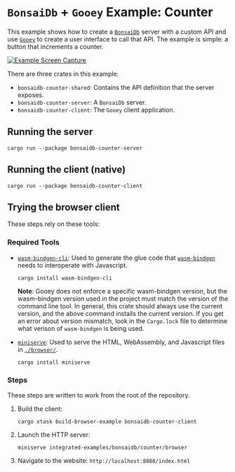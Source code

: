 # `BonsaiDb` + `Gooey` Example: Counter

This example shows how to create a [`BonsaiDb`](https://github.com/khonsulabs/bonsaidb/) server with a custom API and use [`Gooey`](https://github.com/khonsulabs/gooey/) to create a user interface to call that API. The example is simple: a button that increments a counter.

[![Example Screen Capture](https://khonsulabs.github.io/gooey/bonsaidb-counter-example.webp)](https://khonsulabs.github.io/gooey/bonsaidb-counter-example.webp)

There are three crates in this example:

- `bonsaidb-counter-shared`: Contains the API definition that the server exposes.
- `bonsaidb-counter-server`: A `BonsaiDb` server.
- `bonsaidb-counter-client`: The `Gooey` client application.

## Running the server

`cargo run --package bonsaidb-counter-server`

## Running the client (native)

`cargo run --package bonsaidb-counter-client`

## Trying the browser client

These steps rely on these tools:

### Required Tools

- [`wasm-bindgen-cli`](https://rustwasm.github.io/wasm-bindgen/reference/cli.html): Used to generate the glue code that [`wasm-bindgen`](https://github.com/rustwasm/wasm-bindgen) needs to interoperate with Javascript.

  ```cargo install wasm-bindgen-cli```

  **Note**: Gooey does not enforce a specific wasm-bindgen version, but the wasm-bindgen version used in the project must match the version of the command line tool. In general, this crate should always use the current version, and the above command installs the current version. If you get an error about version mismatch, look in the `Cargo.lock` file to determine what verison of `wasm-bindgen` is being used.

- [`miniserve`](https://github.com/svenstaro/miniserve): Used to serve the HTML, WebAssembly, and Javascript files in [`./browser/`](./browser).

  ```cargo install miniserve```

### Steps

These steps are written to work from the root of the repository.

1. Build the client:

   `cargo xtask build-browser-example bonsaidb-counter-client`

2. Launch the HTTP server:

   `miniserve integrated-examples/bonsaidb/counter/browser`

3. Navigate to the website: `http://localhost:8080/index.html`
